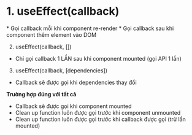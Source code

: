 <h1>1. useEffect(callback) </h1> 
  * Gọi callback mỗi khi component re-render
  * Gọi callback sau khi component thêm element vào DOM

2. useEffect(callback, [])
  * Chỉ gọi callback 1 LẦN sau khi component mounted (gọi API 1 lần)

3. useEffect(callback, [dependencies])
  * Callback sẽ được gọi khi dependencies thay đổi

**Trường hợp đúng với tất cả**
* Callback sẽ được gọi khi component mounted
* Clean up function luôn được gọi trước khi component unmounted
* Clean up function luôn được gọi trước khi callback được gọi (trừ lần mounted)
